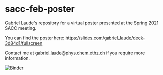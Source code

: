 # sacc-feb-poster

Gabriel Laude's repository for a virtual poster presented at the Spring 2021 SACC meeting.

You can find the poster here: https://slides.com/gabriel_laude/deck-3d84d1/fullscreen

Contact me at gabriel.laude@phys.chem.ethz.ch if you require more information.


[![Binder](https://mybinder.org/badge_logo.svg)](https://mybinder.org/v2/gh/gabriel-laude/sacc-feb-poster.git/HEAD)


